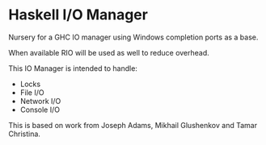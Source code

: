 # Haskell I/O Manager

Nursery for a GHC IO manager using Windows completion ports as a base.

When available RIO will be used as well to reduce overhead.

This IO Manager is intended to handle:
  - Locks
  - File I/O
  - Network I/O
  - Console I/O

This is based on work from Joseph Adams, Mikhail Glushenkov and Tamar Christina.

